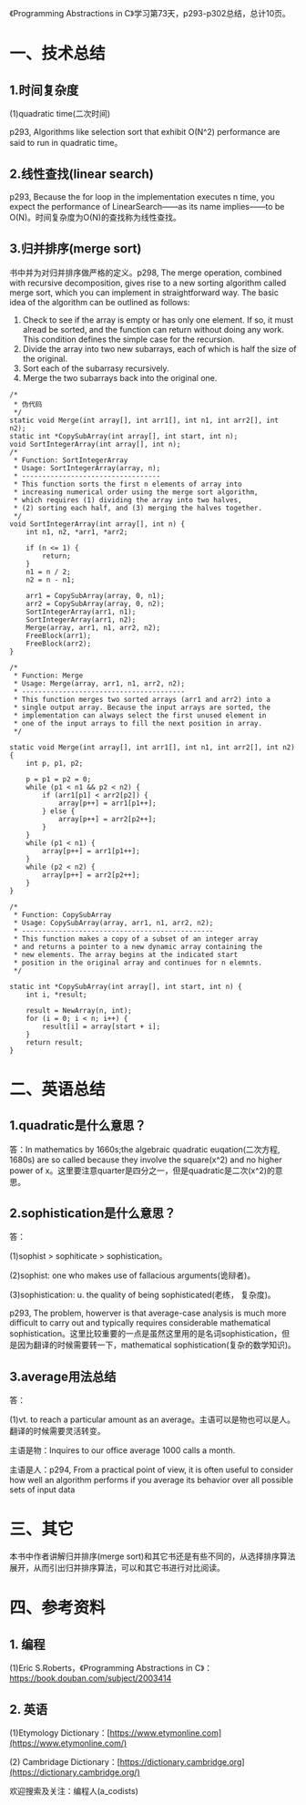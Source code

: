 《Programming Abstractions in C》学习第73天，p293-p302总结，总计10页。

# 一、技术总结

## 1.时间复杂度

(1)quadratic time(二次时间)

p293, Algorithms like selection sort that exhibit O(N^2) performance are said to run in quadratic time。

## 2.线性查找(linear search)

p293, Because the for loop in the implementation executes n time, you expect the performance of LinearSearch——as its name implies——to be O(N)。时间复杂度为O(N)的查找称为线性查找。

## 3.归并排序(merge sort)

书中并为对归并排序做严格的定义。p298, The merge operation, combined with recursive decomposition, gives rise to a new sorting algorithm called merge sort, which you can implement in straightforward way. The basic idea of the algorithm can be outlined as follows:

1. Check to see if the array is empty or has only one element. If so, it must alread be sorted, and the function can return without doing any work. This condition defines the simple case for the recursion.
2. Divide the array into two new subarrays, each of which is half the size of the original.
3. Sort each of the subarrasy recursively.
4. Merge the two subarrays back into the original one.

```
/*
 * 伪代码
 */
static void Merge(int array[], int arr1[], int n1, int arr2[], int n2);
static int *CopySubArray(int array[], int start, int n);
void SortIntegerArray(int array[], int n);
/*
 * Function: SortIntegerArray
 * Usage: SortIntegerArray(array, n);
 * ----------------------------------
 * This function sorts the first n elements of array into
 * increasing numerical order using the merge sort algorithm,
 * which requires (1) dividing the array into two halves,
 * (2) sorting each half, and (3) merging the halves together.
 */
void SortIntegerArray(int array[], int n) {
    int n1, n2, *arr1, *arr2;

    if (n <= 1) {
        return;
    }
    n1 = n / 2;
    n2 = n - n1;

    arr1 = CopySubArray(array, 0, n1);
    arr2 = CopySubArray(array, 0, n2);
    SortIntegerArray(arr1, n1);
    SortIntegerArray(arr1, n2);
    Merge(array, arr1, n1, arr2, n2);
    FreeBlock(arr1);
    FreeBlock(arr2);
}

/*
 * Function: Merge
 * Usage: Merge(array, arr1, n1, arr2, n2);
 * ----------------------------------------
 * This function merges two sorted arrays (arr1 and arr2) into a
 * single output array. Because the input arrays are sorted, the
 * implementation can always select the first unused element in
 * one of the input arrays to fill the next position in array.
 */

static void Merge(int array[], int arr1[], int n1, int arr2[], int n2) {
    int p, p1, p2;

    p = p1 = p2 = 0;
    while (p1 < n1 && p2 < n2) {
        if (arr1[p1] < arr2[p2]) {
            array[p++] = arr1[p1++];
        } else {
            array[p++] = arr2[p2++];
        }
    }
    while (p1 < n1) {
        array[p++] = arr1[p1++];
    }
    while (p2 < n2) {
        array[p++] = arr2[p2++];
    }
}

/*
 * Function: CopySubArray
 * Usage: CopySubArray(array, arr1, n1, arr2, n2);
 * -----------------------------------------------
 * This function makes a copy of a subset of an integer array
 * and returns a pointer to a new dynamic array containing the
 * new elements. The array begins at the indicated start
 * position in the original array and continues for n elemnts.
 */

static int *CopySubArray(int array[], int start, int n) {
    int i, *result;

    result = NewArray(n, int);
    for (i = 0; i < n; i++) {
        result[i] = array[start + i];
    }
    return result;
}

```


# 二、英语总结

## 1.quadratic是什么意思？

答：In mathematics by 1660s;the algebraic quadratic euqation(二次方程, 1680s) are so called because they involve the square(x^2) and no higher power of x。这里要注意quarter是四分之一，但是quadratic是二次(x^2)的意思。

## 2.sophistication是什么意思？

答：

(1)sophist > sophiticate > sophistication。

(2)sophist: one who makes use of fallacious arguments(诡辩者)。

(3)sophistication: u. the quality of being sophisticated(老练， 复杂度)。

p293, The problem, howerver is that average-case analysis is much more difficult to carry out and typically requires considerable mathematical sophistication。这里比较重要的一点是虽然这里用的是名词sophistication，但是因为翻译的时候需要转一下，mathematical sophistication(复杂的数学知识)。

## 3.average用法总结

答：

(1)vt. to reach a particular amount as an average。主语可以是物也可以是人。翻译的时候需要灵活转变。

主语是物：Inquires to our office average 1000 calls a month.

主语是人：p294, From a practical point of view, it is often useful to consider how well an algorithm performs if you average its behavior over all possible sets of input data


# 三、其它

本书中作者讲解归并排序(merge sort)和其它书还是有些不同的，从选择排序算法展开，从而引出归并排序算法，可以和其它书进行对比阅读。

# 四、参考资料

## 1. 编程

(1)Eric S.Roberts，《Programming Abstractions in C》：https://book.douban.com/subject/2003414

## 2. 英语

(1)Etymology Dictionary：[https://www.etymonline.com](https://www.etymonline.com/)

(2) Cambridage Dictionary：[https://dictionary.cambridge.org](https://dictionary.cambridge.org/)


欢迎搜索及关注：编程人(a_codists)
